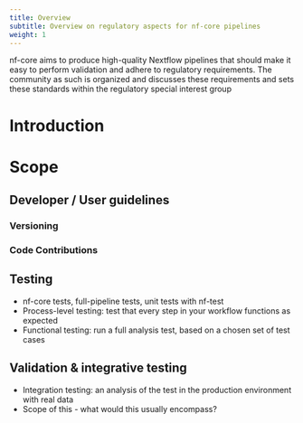 ```yaml
---
title: Overview
subtitle: Overview on regulatory aspects for nf-core pipelines
weight: 1
---
```


nf-core aims to produce high-quality Nextflow pipelines that should make it easy to perform validation and adhere to regulatory requirements. The community as such is organized and discusses these requirements and sets these standards within the regulatory special interest group


# Introduction

# Scope

## Developer / User guidelines

###  Versioning

### Code Contributions



##  Testing

* nf-core tests, full-pipeline tests, unit tests with nf-test
* Process-level testing: test that every step in your workflow functions as expected
* Functional testing: run a full analysis test, based on a chosen set of test cases


## Validation & integrative testing

* Integration testing: an analysis of the test in the production environment with real data
* Scope of this - what would this usually encompass?
